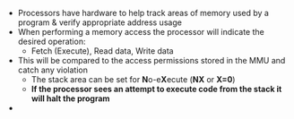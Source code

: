 - Processors have hardware to help track areas of memory used by a program & verify appropriate address usage
- When performing a memory access the processor will indicate the desired operation:
	- Fetch (Execute), Read data, Write data
- This will be compared to the access permissions stored in the MMU and catch any violation
	- The stack area can be set for **N**o-e**X**ecute (**NX** or **X=0**)
	- **If the processor sees an attempt to execute code from the stack it will halt the program**
-